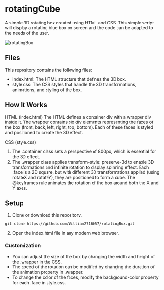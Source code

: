 # rotatingCube

A simple 3D rotating box created using HTML and CSS. This simple script will display a rotating blue box on screen and the code can be adapted to the needs of the user.

![rotatingBox](https://github.com/user-attachments/assets/20b650a9-6cf5-4006-835f-48445899b751)

## Files
This repository contains the following files:

- index.html: The HTML structure that defines the 3D box.
- style.css: The CSS styles that handle the 3D transformations, animations, and styling of the box.

## How It Works
HTML (index.html)
The HTML defines a container div with a wrapper div inside it. The wrapper contains six div elements representing the faces of the box (front, back, left, right, top, bottom). Each of these faces is styled and positioned to create the 3D effect.

CSS (style.css)
1. The .container class sets a perspective of 800px, which is essential for the 3D effect.
2. The .wrapper class applies transform-style: preserve-3d to enable 3D transformations and infinite rotation to display spinning effect.
Each .face is a 2D square, but with different 3D transformations applied (using rotateX and rotateY), they are positioned to form a cube.
The @keyframes rule animates the rotation of the box around both the X and Y axes.

## Setup

1. Clone or download this repository.
```
git clone https://github.com/William2716057/rotatingBox.git
```
2. Open the index.html file in any modern web browser.

### Customization
- You can adjust the size of the box by changing the width and height of the .wrapper in the CSS.
- The speed of the rotation can be modified by changing the duration of the animation property in .wrapper.
- To change the color of the faces, modify the background-color property for each .face in style.css.
